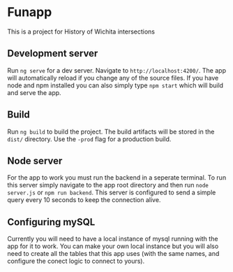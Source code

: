 # Funapp

This is a project for History of Wichita intersections

## Development server
Run `ng serve` for a dev server. Navigate to `http://localhost:4200/`. The app will automatically reload if you change any of the source files.
If you have node and npm installed you can also simply type `npm start` which will build and serve the app.

## Build

Run `ng build` to build the project. The build artifacts will be stored in the `dist/` directory. Use the `-prod` flag for a production build.


## Node server

For the app to work you must run the backend in a seperate terminal. To run this server simply navigate to the app root directory and then run `node server.js` or `npm run backend`.
This server is configured to send a simple query every 10 seconds to keep the connection alive. 

## Configuring mySQL

Currently you will need to have a local instance of mysql running with the app for it to work. You can make your own local instance but you will also need to create all the tables that this app uses (with the same names, and configure the conect logic to connect to yours).
